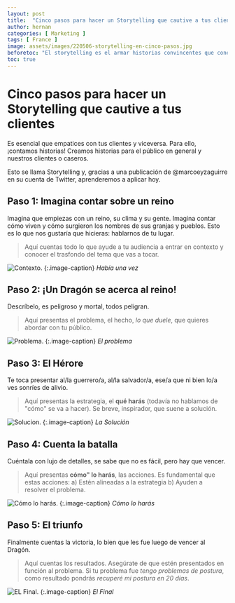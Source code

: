 ```yaml
---
layout: post
title:  "Cinco pasos para hacer un Storytelling que cautive a tus clientes"
author: hernan
categories: [ Marketing ]
tags: [ France ]
image: assets/images/220506-storytelling-en-cinco-pasos.jpg
beforetoc: "El storytelling es el armar historias convincentes que conecten con tus clientes."
toc: true
---
```


# Cinco pasos para hacer un Storytelling que cautive a tus clientes

Es esencial que empatices con tus clientes y viceversa. Para ello, ¡contamos historias! Creamos historias para el público en general y nuestros clientes o caseros. 

Esto se llama Storytelling y, gracias a una publicación de @marcoeyzaguirre en su cuenta de Twitter, aprenderemos a aplicar hoy.

## Paso 1: Imagina contar sobre un reino  

Imagina que empiezas con un reino, su clima y su gente. Imagina contar cómo viven y cómo surgieron los nombres de sus granjas y pueblos. Esto es lo que nos gustaría que hicieras: hablarnos de tu lugar.

> Aquí cuentas todo lo que ayude a tu audiencia a entrar en contexto y conocer el trasfondo del tema que vas a tocar.

 ![Contexto](https://lh3.googleusercontent.com/-qp_3jXYQPYY/YYXLc4n1GFI/AAAAAAABhY0/MGX1vkU630k7lrfkUug4urMviKXkN4S3QCLcBGAsYHQ/s1600/1636158321959365-0.png). 
{:.image-caption}
*Había una vez*

## Paso 2: ¡Un Dragón se acerca al reino!

Descríbelo, es peligroso y mortal, todos peligran.

> Aquí presentas el problema, el hecho, *lo que duele*, que quieres abordar con tu público.

 ![Problema](https://lh3.googleusercontent.com/-CObn82fgruk/YYXLb9TubeI/AAAAAAABhYw/rpHvHKTc8v4ZRDiJVZ4kxNN8LuaZPApkACLcBGAsYHQ/s1600/1636158318534243-1.png). 
{:.image-caption}
*El problema*

## Paso 3: El Hérore

Te toca presentar al/la guerrero/a, al/la salvador/a, ese/a que ni bien lo/a ves sonríes de alivio.

> Aquí presentas la estrategia, el **qué harás** (todavía no hablamos de "cómo" se va a hacer). Se breve, inspirador, que suene a solución.

![Solucion](https://lh3.googleusercontent.com/-OzsL9i2dwlU/YYXLbJYQYWI/AAAAAAABhYs/GF81M2Zs1ocMx3rA8LQMGPpO32MUqGN7ACLcBGAsYHQ/s1600/1636158315226172-2.png). 
{:.image-caption}
*La Solución*

## Paso 4: Cuenta la batalla

Cuéntala con lujo de detalles, se sabe que no es fácil, pero hay que vencer.

> Aquí presentas **cómo" lo harás**, las acciones. Es fundamental que estas acciones:
> a) Estén alineadas a la estrategia
> b) Ayuden a resolver el problema.

![Cómo lo harás](https://lh3.googleusercontent.com/-fU92R9NXVgw/YYXLafbzqbI/AAAAAAABhYo/DCFODn_WapMGWEo63axuwQzowVLqt-n4QCLcBGAsYHQ/s1600/1636158311491089-3.png). 
{:.image-caption}
*Cómo lo harás*

## Paso 5: El triunfo

Finalmente cuentas la victoria, lo bien que les fue luego de vencer al Dragón.

> Aquí cuentas los resultados.
Asegúrate de que estén presentados en función al problema. Si tu problema fue *tengo problemas de postura*, como resultado pondrás *recuperé mi postura en 20 días*.

![EL Final](https://lh3.googleusercontent.com/-qGRCCIl2xKo/YYXLZQ4lLmI/AAAAAAABhYk/WPEM5Pzb6vQEzGRaYMC_I_rKhDEQCD8kwCLcBGAsYHQ/s1600/1636158308099221-4.png). 
{:.image-caption}
*El Final*
